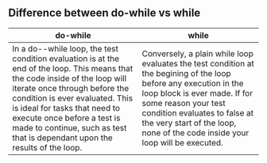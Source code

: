## Difference between do-while vs while ##

|   do-while                            |       while                                           |
|---------------------------------------|-------------------------------------------------------|
|In a do--while loop, the test condition evaluation is at the end of the loop.  This means that the code inside of the loop will iterate once through before the condition is ever evaluated.  This is ideal for tasks that need to execute once before a test is made to continue, such as test that is dependant upon the results of the loop. | Conversely, a plain while loop evaluates the test condition at the begining of the loop before any execution in the loop block is ever made. If for some reason your test condition evaluates to false at the very start of the loop, none of the code inside your loop will be executed.